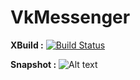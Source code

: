 # VkMessenger
**XBuild :** [![Build Status](https://travis-ci.org/andrshevch/VkMessenger.svg?branch=master)](https://travis-ci.org/andrshevch/VkMessenger)

**Snapshot :**
![Alt text](https://raw.githubusercontent.com/andrshevch/VkMessenger/master/screenshot.png)
